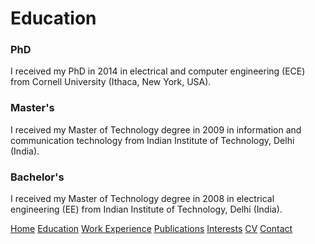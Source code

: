 # Education

### PhD
I received my PhD in 2014 in electrical and computer engineering (ECE) from Cornell University (Ithaca, New York, USA).

### Master's
I received my Master of Technology degree in 2009 in information and communication technology from Indian Institute of Technology, Delhi (India).

### Bachelor's
I received my Master of Technology degree in 2008 in electrical engineering (EE) from Indian Institute of Technology, Delhi (India).

[Home](https://ishitamukhopadhyay.github.io/index.html) [Education](https://ishitamukhopadhyay.github.io/education.html) [Work Experience](https://ishitamukhopadhyay.github.io/workexperience.html) [Publications](https://ishitamukhopadhyay.github.io/publications.html) [Interests](https://ishitamukhopadhyay.github.io/interests.html) [CV](https://ishitamukhopadhyay.github.io/cv.html) [Contact](https://ishitamukhopadhyay.github.io/contact.html)
